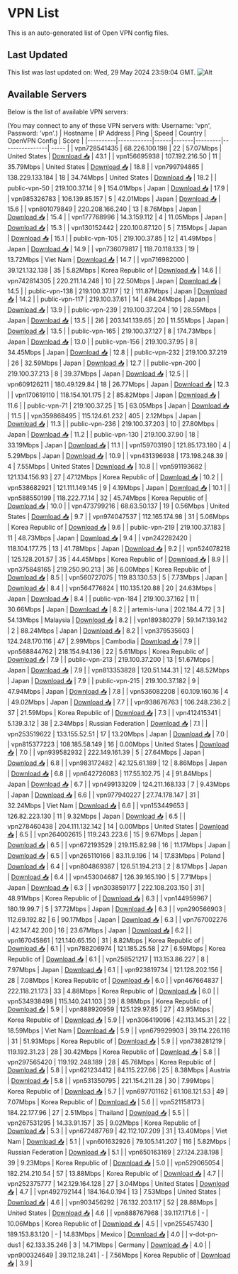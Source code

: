 # VPN List

This is an auto-generated list of Open VPN config files.

## Last Updated

This list was last updated on: Wed, 29 May 2024 23:59:04 GMT.
![Alt](https://repobeats.axiom.co/api/embed/186b98318ef1479477931607c1ad7d823f12451f.svg "Repobeats analytics image")

## Available Servers

Below is the list of available VPN servers:

(You may connect to any of these VPN servers with: Username: 'vpn', Password: 'vpn'.)
| Hostname | IP Address | Ping | Speed | Country | OpenVPN Config | Score |
|----------|------------|------|-------|---------|----------------| ----- |
| vpn728541435 | 68.226.100.198 | 22 | 57.07Mbps | United States | [Download 📥](./configs/server_0_US.ovpn) | 43.1 |
| vpn156695938 | 107.192.216.50 | 11 | 35.79Mbps | United States | [Download 📥](./configs/server_1_US.ovpn) | 18.8 |
| vpn799794865 | 138.229.133.184 | 18 | 34.74Mbps | United States | [Download 📥](./configs/server_2_US.ovpn) | 18.2 |
| public-vpn-50 | 219.100.37.14 | 9 | 154.01Mbps | Japan | [Download 📥](./configs/server_3_JP.ovpn) | 17.9 |
| vpn985326783 | 106.139.85.157 | 5 | 42.01Mbps | Japan | [Download 📥](./configs/server_4_JP.ovpn) | 15.6 |
| vpn801079849 | 220.208.166.240 | 13 | 8.76Mbps | Japan | [Download 📥](./configs/server_5_JP.ovpn) | 15.4 |
| vpn177768996 | 14.3.159.112 | 4 | 11.05Mbps | Japan | [Download 📥](./configs/server_6_JP.ovpn) | 15.3 |
| vpn130152442 | 220.100.87.120 | 5 | 7.15Mbps | Japan | [Download 📥](./configs/server_7_JP.ovpn) | 15.1 |
| public-vpn-105 | 219.100.37.85 | 12 | 41.49Mbps | Japan | [Download 📥](./configs/server_8_JP.ovpn) | 14.9 |
| vpn736079817 | 118.70.118.133 | 19 | 13.72Mbps | Viet Nam | [Download 📥](./configs/server_9_VN.ovpn) | 14.7 |
| vpn716982000 | 39.121.132.138 | 35 | 5.82Mbps | Korea Republic of | [Download 📥](./configs/server_10_KR.ovpn) | 14.6 |
| vpn742814305 | 220.211.14.248 | 10 | 22.50Mbps | Japan | [Download 📥](./configs/server_11_JP.ovpn) | 14.5 |
| public-vpn-138 | 219.100.37.117 | 12 | 111.87Mbps | Japan | [Download 📥](./configs/server_12_JP.ovpn) | 14.2 |
| public-vpn-117 | 219.100.37.61 | 14 | 484.24Mbps | Japan | [Download 📥](./configs/server_13_JP.ovpn) | 13.9 |
| public-vpn-239 | 219.100.37.204 | 10 | 28.55Mbps | Japan | [Download 📥](./configs/server_14_JP.ovpn) | 13.5 |
| 2i6 | 203.141.139.65 | 20 | 11.55Mbps | Japan | [Download 📥](./configs/server_15_JP.ovpn) | 13.5 |
| public-vpn-165 | 219.100.37.127 | 8 | 174.73Mbps | Japan | [Download 📥](./configs/server_16_JP.ovpn) | 13.0 |
| public-vpn-156 | 219.100.37.95 | 8 | 34.45Mbps | Japan | [Download 📥](./configs/server_17_JP.ovpn) | 12.8 |
| public-vpn-232 | 219.100.37.219 | 26 | 32.59Mbps | Japan | [Download 📥](./configs/server_18_JP.ovpn) | 12.7 |
| public-vpn-200 | 219.100.37.213 | 8 | 39.37Mbps | Japan | [Download 📥](./configs/server_19_JP.ovpn) | 12.5 |
| vpn609126211 | 180.49.129.84 | 18 | 26.77Mbps | Japan | [Download 📥](./configs/server_20_JP.ovpn) | 12.3 |
| vpn170619110 | 118.154.101.175 | 2 | 85.82Mbps | Japan | [Download 📥](./configs/server_21_JP.ovpn) | 11.6 |
| public-vpn-71 | 219.100.37.25 | 15 | 63.05Mbps | Japan | [Download 📥](./configs/server_22_JP.ovpn) | 11.5 |
| vpn359868495 | 115.124.61.232 | 405 | 2.12Mbps | Japan | [Download 📥](./configs/server_23_JP.ovpn) | 11.3 |
| public-vpn-236 | 219.100.37.203 | 10 | 27.80Mbps | Japan | [Download 📥](./configs/server_24_JP.ovpn) | 11.2 |
| public-vpn-130 | 219.100.37.90 | 18 | 33.19Mbps | Japan | [Download 📥](./configs/server_25_JP.ovpn) | 11.1 |
| vpn159703190 | 121.85.173.180 | 4 | 5.29Mbps | Japan | [Download 📥](./configs/server_26_JP.ovpn) | 10.9 |
| vpn431396938 | 173.198.248.39 | 4 | 7.55Mbps | United States | [Download 📥](./configs/server_27_US.ovpn) | 10.8 |
| vpn591193682 | 121.134.156.93 | 27 | 47.12Mbps | Korea Republic of | [Download 📥](./configs/server_28_KR.ovpn) | 10.2 |
| vpn538682921 | 121.111.149.145 | 9 | 4.19Mbps | Japan | [Download 📥](./configs/server_29_JP.ovpn) | 10.1 |
| vpn588550199 | 118.222.77.14 | 32 | 45.74Mbps | Korea Republic of | [Download 📥](./configs/server_30_KR.ovpn) | 10.0 |
| vpn473799216 | 68.63.50.137 | 19 | 0.56Mbps | United States | [Download 📥](./configs/server_31_US.ovpn) | 9.7 |
| vpn974047537 | 112.165.174.98 | 31 | 5.06Mbps | Korea Republic of | [Download 📥](./configs/server_32_KR.ovpn) | 9.6 |
| public-vpn-219 | 219.100.37.183 | 11 | 48.73Mbps | Japan | [Download 📥](./configs/server_33_JP.ovpn) | 9.4 |
| vpn242282420 | 118.104.177.75 | 13 | 41.78Mbps | Japan | [Download 📥](./configs/server_34_JP.ovpn) | 9.2 |
| vpn524078218 | 125.128.201.57 | 35 | 44.45Mbps | Korea Republic of | [Download 📥](./configs/server_35_KR.ovpn) | 8.9 |
| vpn375848165 | 219.250.90.213 | 36 | 6.00Mbps | Korea Republic of | [Download 📥](./configs/server_36_KR.ovpn) | 8.5 |
| vpn560727075 | 119.83.130.53 | 5 | 7.73Mbps | Japan | [Download 📥](./configs/server_37_JP.ovpn) | 8.4 |
| vpn564776824 | 110.135.120.88 | 20 | 24.63Mbps | Japan | [Download 📥](./configs/server_38_JP.ovpn) | 8.4 |
| public-vpn-184 | 219.100.37.162 | 11 | 30.66Mbps | Japan | [Download 📥](./configs/server_39_JP.ovpn) | 8.2 |
| artemis-luna | 202.184.4.72 | 3 | 54.13Mbps | Malaysia | [Download 📥](./configs/server_40_MY.ovpn) | 8.2 |
| vpn189380279 | 59.147.139.142 | 2 | 88.24Mbps | Japan | [Download 📥](./configs/server_41_JP.ovpn) | 8.2 |
| vpn379535603 | 124.248.170.116 | 47 | 2.99Mbps | Cambodia | [Download 📥](./configs/server_42_KH.ovpn) | 7.9 |
| vpn568844762 | 218.154.94.136 | 22 | 5.61Mbps | Korea Republic of | [Download 📥](./configs/server_43_KR.ovpn) | 7.9 |
| public-vpn-213 | 219.100.37.200 | 13 | 51.67Mbps | Japan | [Download 📥](./configs/server_44_JP.ovpn) | 7.9 |
| vpn813353828 | 120.51.144.31 | 12 | 48.52Mbps | Japan | [Download 📥](./configs/server_45_JP.ovpn) | 7.9 |
| public-vpn-215 | 219.100.37.182 | 9 | 47.94Mbps | Japan | [Download 📥](./configs/server_46_JP.ovpn) | 7.8 |
| vpn536082208 | 60.109.160.16 | 4 | 49.02Mbps | Japan | [Download 📥](./configs/server_47_JP.ovpn) | 7.7 |
| vpn938676763 | 106.248.236.2 | 37 | 21.59Mbps | Korea Republic of | [Download 📥](./configs/server_48_KR.ovpn) | 7.3 |
| vpn412415341 | 5.139.3.12 | 38 | 2.34Mbps | Russian Federation | [Download 📥](./configs/server_49_RU.ovpn) | 7.1 |
| vpn253519622 | 133.155.52.51 | 17 | 13.20Mbps | Japan | [Download 📥](./configs/server_50_JP.ovpn) | 7.0 |
| vpn815377223 | 108.185.58.149 | 16 | 0.00Mbps | United States | [Download 📥](./configs/server_51_US.ovpn) | 7.0 |
| vpn939582932 | 222.149.161.39 | 5 | 27.64Mbps | Japan | [Download 📥](./configs/server_52_JP.ovpn) | 6.8 |
| vpn983172482 | 42.125.61.189 | 12 | 8.86Mbps | Japan | [Download 📥](./configs/server_53_JP.ovpn) | 6.8 |
| vpn642726083 | 117.55.102.75 | 4 | 91.84Mbps | Japan | [Download 📥](./configs/server_54_JP.ovpn) | 6.7 |
| vpn499133209 | 124.211.168.133 | 7 | 9.43Mbps | Japan | [Download 📥](./configs/server_55_JP.ovpn) | 6.6 |
| vpn977940227 | 27.74.178.147 | 31 | 32.24Mbps | Viet Nam | [Download 📥](./configs/server_56_VN.ovpn) | 6.6 |
| vpn153449653 | 126.82.223.130 | 11 | 9.32Mbps | Japan | [Download 📥](./configs/server_57_JP.ovpn) | 6.5 |
| vpn278460438 | 204.111.132.142 | 14 | 0.00Mbps | United States | [Download 📥](./configs/server_58_US.ovpn) | 6.5 |
| vpn264002615 | 119.243.223.6 | 15 | 9.67Mbps | Japan | [Download 📥](./configs/server_59_JP.ovpn) | 6.5 |
| vpn672193529 | 219.115.82.98 | 16 | 11.17Mbps | Japan | [Download 📥](./configs/server_60_JP.ovpn) | 6.5 |
| vpn265110166 | 83.11.9.196 | 14 | 17.83Mbps | Poland | [Download 📥](./configs/server_61_PL.ovpn) | 6.4 |
| vpn804869387 | 126.51.194.213 | 2 | 8.17Mbps | Japan | [Download 📥](./configs/server_62_JP.ovpn) | 6.4 |
| vpn453004687 | 126.39.165.190 | 5 | 7.71Mbps | Japan | [Download 📥](./configs/server_63_JP.ovpn) | 6.3 |
| vpn303859177 | 222.108.203.150 | 31 | 48.91Mbps | Korea Republic of | [Download 📥](./configs/server_64_KR.ovpn) | 6.3 |
| vpn144959967 | 180.19.99.7 | 5 | 37.72Mbps | Japan | [Download 📥](./configs/server_65_JP.ovpn) | 6.3 |
| vpn290566903 | 112.69.192.82 | 6 | 90.17Mbps | Japan | [Download 📥](./configs/server_66_JP.ovpn) | 6.3 |
| vpn767002276 | 42.147.42.200 | 16 | 23.67Mbps | Japan | [Download 📥](./configs/server_67_JP.ovpn) | 6.2 |
| vpn167045861 | 121.140.65.150 | 31 | 8.82Mbps | Korea Republic of | [Download 📥](./configs/server_68_KR.ovpn) | 6.1 |
| vpn788206974 | 121.185.25.58 | 27 | 6.59Mbps | Korea Republic of | [Download 📥](./configs/server_69_KR.ovpn) | 6.1 |
| vpn258521217 | 113.153.86.227 | 8 | 7.97Mbps | Japan | [Download 📥](./configs/server_70_JP.ovpn) | 6.1 |
| vpn923819734 | 121.128.202.156 | 28 | 7.08Mbps | Korea Republic of | [Download 📥](./configs/server_71_KR.ovpn) | 6.0 |
| vpn467664837 | 222.118.21.173 | 33 | 4.88Mbps | Korea Republic of | [Download 📥](./configs/server_72_KR.ovpn) | 6.0 |
| vpn534938498 | 115.140.241.103 | 39 | 8.98Mbps | Korea Republic of | [Download 📥](./configs/server_73_KR.ovpn) | 5.9 |
| vpn888920959 | 125.129.97.85 | 27 | 43.95Mbps | Korea Republic of | [Download 📥](./configs/server_74_KR.ovpn) | 5.9 |
| vpn306419096 | 42.113.145.31 | 22 | 18.59Mbps | Viet Nam | [Download 📥](./configs/server_75_VN.ovpn) | 5.9 |
| vpn679929903 | 39.114.226.116 | 31 | 51.93Mbps | Korea Republic of | [Download 📥](./configs/server_76_KR.ovpn) | 5.9 |
| vpn738281219 | 119.192.31.23 | 28 | 30.42Mbps | Korea Republic of | [Download 📥](./configs/server_77_KR.ovpn) | 5.8 |
| vpn297565420 | 119.192.248.189 | 28 | 45.76Mbps | Korea Republic of | [Download 📥](./configs/server_78_KR.ovpn) | 5.8 |
| vpn621234412 | 84.115.227.66 | 25 | 8.38Mbps | Austria | [Download 📥](./configs/server_79_AT.ovpn) | 5.8 |
| vpn531350795 | 221.154.211.28 | 30 | 7.99Mbps | Korea Republic of | [Download 📥](./configs/server_80_KR.ovpn) | 5.7 |
| vpn697701162 | 61.108.121.53 | 49 | 7.07Mbps | Korea Republic of | [Download 📥](./configs/server_81_KR.ovpn) | 5.6 |
| vpn521158173 | 184.22.177.96 | 27 | 2.51Mbps | Thailand | [Download 📥](./configs/server_82_TH.ovpn) | 5.5 |
| vpn267531295 | 14.33.91.157 | 35 | 9.02Mbps | Korea Republic of | [Download 📥](./configs/server_83_KR.ovpn) | 5.3 |
| vpn672487769 | 42.112.107.209 | 31 | 13.40Mbps | Viet Nam | [Download 📥](./configs/server_84_VN.ovpn) | 5.1 |
| vpn601632926 | 79.105.141.207 | 116 | 5.82Mbps | Russian Federation | [Download 📥](./configs/server_85_RU.ovpn) | 5.1 |
| vpn650163169 | 27.124.238.198 | 39 | 9.23Mbps | Korea Republic of | [Download 📥](./configs/server_86_KR.ovpn) | 5.0 |
| vpn529065054 | 182.214.210.54 | 57 | 13.88Mbps | Korea Republic of | [Download 📥](./configs/server_87_KR.ovpn) | 4.7 |
| vpn252375777 | 142.129.164.128 | 27 | 3.04Mbps | United States | [Download 📥](./configs/server_88_US.ovpn) | 4.7 |
| vpn492792144 | 184.164.0.194 | 13 | 7.53Mbps | United States | [Download 📥](./configs/server_89_US.ovpn) | 4.6 |
| vpn903456292 | 76.132.203.117 | 52 | 28.88Mbps | United States | [Download 📥](./configs/server_90_US.ovpn) | 4.6 |
| vpn888767968 | 39.117.171.6 | - | 10.06Mbps | Korea Republic of | [Download 📥](./configs/server_91_KR.ovpn) | 4.5 |
| vpn255457430 | 189.153.83.120 | - | 14.83Mbps | Mexico | [Download 📥](./configs/server_92_MX.ovpn) | 4.0 |
| v-dot-pn-dus1 | 62.133.35.246 | 3 | 14.71Mbps | Germany | [Download 📥](./configs/server_93_DE.ovpn) | 4.0 |
| vpn900324649 | 39.112.18.241 | - | 7.56Mbps | Korea Republic of | [Download 📥](./configs/server_94_KR.ovpn) | 3.9 |
